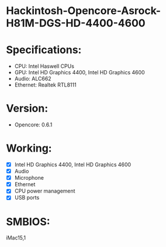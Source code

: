 # Hackintosh-Opencore-Asrock-H81M-DGS-HD-4400-4600

# Specifications:
* CPU: Intel Haswell CPUs
* GPU: Intel HD Graphics 4400, Intel HD Graphics 4600
* Audio: ALC662
* Ethernet: Realtek RTL8111

# Version: 
* Opencore: 0.6.1

# Working:
- [x] Intel HD Graphics 4400, Intel HD Graphics 4600
- [x] Audio
- [x] Microphone
- [x] Ethernet
- [x] CPU power management
- [x] USB ports

# SMBIOS:
iMac15,1
